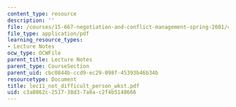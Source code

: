 ```yaml
---
content_type: resource
description: ''
file: /courses/15-667-negotiation-and-conflict-management-spring-2001/c3a8862c251738d37a8ac2f4b5148666_lec11_not_difficult_person_wkst.pdf
file_type: application/pdf
learning_resource_types:
- Lecture Notes
ocw_type: OCWFile
parent_title: Lecture Notes
parent_type: CourseSection
parent_uid: cbc0844b-ccd9-ec29-098f-45393b46b34b
resourcetype: Document
title: lec11_not_difficult_person_wkst.pdf
uid: c3a8862c-2517-38d3-7a8a-c2f4b5148666
---
```

